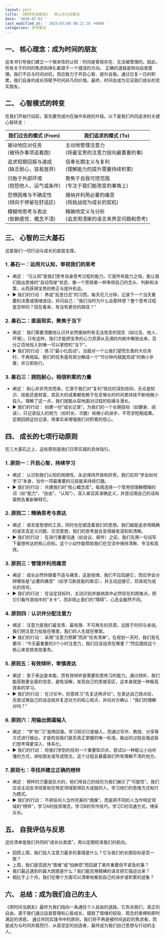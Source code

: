 ```yaml
---
layout: post
title: 《把时间当朋友》  核心与行动笔记
date: '2020-07-02 '
last_modified_at: ' 2025/07/06 08:21:35 +0800 '
categories: 读书笔记
---
```


## 一、 核心理念：成为时间的朋友

  这本书引导我们建立一个根本性的认知：时间是客观存在、无法被管理的。因此，所有关于时间的焦虑和挣扎都源于一个错误的方向。
正确的道路是转向自我管理。我们不应与时间对抗，而应致力于开启心智、提升自我。通过日复一日的积累，我们自身的成长将赋予时间非凡的价值。最终，时间会成为见证我们成长的忠实朋友。

## 二、 心智模式的转变

在我们开始行动前，首先要完成内在操作系统的升级。以下是我们共同追求的关键心智转变：

| 我们过去的模式 (From)                        | 我们追求的模式 (To)                                      |
| -------------------------------------------- | -------------------------------------------------------- |
| 被动地应对任务 <br> (被待办事项追着跑)       | 主动地管理注意力 <br> (将最宝贵的注意力投向最重要的事)   |
| 追求短期回报与速成 <br> (缺乏耐心，容易放弃) | 信奉长期主义与复利 <br> (理解能力的提升需要持续积累)     |
| 归咎于外部环境 <br> (抱怨他人、运气或条件)   | 聚焦于自我可控范围 <br> (专注于我们能改变的事情上)       |
| 恐惧困难与不确定性 <br> (倾向于停留在舒适区) | 接纳并利用必要的痛苦 <br> (将挑战视为成长的契机)         |
| 模糊地思考与表达 <br> (依赖感觉，概念不清)   | 精确地定义与分析 <br> (追求用清晰的语言来界定问题和思考) |

## 三、 心智的三大基石

这是我们一切行动与成长的底层支撑。

### 1. 基石一：运用元认知，审视我们的思考

 * 阐述： “元认知”是我们思考自身思考过程的能力。它是所有能力之母，能让我们跳出思维的“自动驾驶”状态，像一个旁观者一样审视自己的念头、判断和决策，从而获得宝贵的修正与提升机会。
 * ▶︎ 我们的行动： 养成“反思日志”的习惯。每天花几分钟，记录下一个当天重要的决策或情绪波动，并问自己：“我们当时为什么会那样想？整个思考过程是怎样的？现在看来，有没有更优的路径？”

### 2. 基石二：直面现实，聚焦于当下

 * 阐述： 我们需要清醒地认识并全然接纳所有无法改变的现实（如过去、他人、环境）。只有这样，我们才能把宝贵的心力资源从无谓的内耗中解放出来，百分之百地投入到唯一可以掌控的“当下”。
 * ▶︎ 我们的行动： 练习“最小化启动”。当面对一个让我们望而生畏的大任务时，不再拖延。我们的任务是将其分解成一个“15分钟内就能完成”的微小步骤，并立即执行。

### 3. 基石三：拥抱耐心，相信积累的力量

 * 阐述： 耐心并非凭空而来，它源于我们对“复利”效应的深刻信仰。无论是知识、技能还是财富，其巨大的成果都依赖于在足够长的时间里持续不断地微小投入。理解了这一点，我们就能从容地面对过程的枯燥与漫长。
 * ▶︎ 我们的行动： 创建一份“成长记录”。为我们的一个长期目标（如健身、阅读），只记录投入的努力（如时长、次数）和微小的进步，不苛求短期成果。定期回顾这份记录，用事实来增强我们对积累的信心。


## 四、 成长的七项行动原则

在三大基石之上，这些原则是我们日常实践的具体指引。

### 1. 原则一：开启心智，持续学习

 * 阐述： 认识到我们认知的局限性，永远保持开放和好奇。我们应将“学会如何学习”本身，当作一项最重要的元技能来持续打磨。
 * ▶︎ 我们的行动： 共建我们的“核心概念库”。每周选择一个常用但理解模糊的词（如“能力”、“自由”、“认知”），深入查证其准确定义，并尝试用自己的话和案例去重新解释它。

### 2. 原则二：精确思考与表达

 * 阐述： 语言是思想的工具，同时也在塑造着我们的思想。我们越是追求用精确的语言去定义问题、交流思想，我们的思考就会变得越发深刻和清晰。
 * ▶︎ 我们的行动： 在进行重要沟通（如会议、邮件）之前，我们先用一句话写下最想传达的核心目标。这个小动作能帮助我们在交流中保持清晰、专注和高效。

### 3. 原则三：管理并利用痛苦

 * 阐述： 成长必然伴随着不适与痛苦，这是规律。我们不应回避它，而应学会分辨哪些是“必要的痛苦”（如学习新技能的艰涩），并主动迎接它，将其视为成长的信号。
 * ▶︎ 我们的行动： 在设定目标时，主动识别并接纳其中必然存在的困难点。把它们看作游戏中的“关卡”，而非阻止我们的“障碍”，心态会截然不同。

### 4. 原则四：认识并分配注意力

 * 阐述： 注意力是我们最宝贵、最有限、不可再生的资源，远胜于时间与金钱。我们把注意力投放在哪里，我们的人生就在哪里。
 * ▶︎ 我们的行动： 采用“注意力预算”而非“任务清单”。在规划一天时，我们首先要问：“今天最重要的3个小时注意力，我们应该投资在哪里？”然后围绕这个核心来安排其他事务。

### 5. 原则五：有效倾听，审慎表达

 * 阐述： 急于表达是本能，而有效倾听是需要刻意练习的能力。通过倾听，我们能获取更全面的信息，避免误解，发现自己的思维盲区，这本身就是一种极高效率的学习。
 * ▶︎ 我们的行动： 在讨论中，刻意练习“先复述再评论”。在表达自己观点前，先尝试用自己的话总结并复述对方的核心观点，并向对方确认：“我们的理解对吗？”

### 6. 原则六：用输出倒逼输入

 * 阐述： “学”和“习”是两回事。学习知识只是输入，而通过写作、教授、分享等方式进行输出，才是检验我们是否真正掌握的唯一标准。输出的过程会强迫我们思考得更深入、体系化。
 * ▶︎ 我们的行动： 将我们学到的任何一个重要知识点，尝试以一种能让小白听懂的方式，讲给朋友或写成短文。这个过程会暴露我们所有理解不清的地方。

### 7. 原则七：寻找并建立正确的榜样

 * 阐述： 榜样的力量是巨大的，他们用自己的经历为我们展示了“可能性”。我们应该主动去寻找那些在特定领域取得巨大成就的人，学习他们的思维方式和行为模式。
 * ▶︎ 我们的行动： 不把任何人当作完美的“偶像”。而是把不同的人当作特定领域的“榜样”，学习A的投资理念，学习B的写作技巧，学习C的沟通方式，博采众长。


## 五、 自我评估与反思

这份清单是我们共同的“成长仪表盘”，用以定期校准我们的航向。
 * 回顾上周，我们投入注意力最多的事情是什么？它与我们的长期目标是否一致？
 * 上周，我们是否因为“畏难”或“怕麻烦”而回避了某件重要但不紧急的事？
 * 我们最近遇到的最大困惑是什么？我们能否用精确的语言把它描述出来？
 * 相比于上个月，我们在哪个方面可以清晰地看到自己的进步或积累的迹象？

## 六、 总结：成为我们自己的主人

   《把时间当朋友》最终为我们指向一条通往个人自由的道路。它告诉我们，真正的自由，源于我们通过自我管理和心智成长，摆脱了情绪的奴役、观念的束缚和即时满足的诱惑。
通过共同实践书中的原则，我们将不再是被时间追赶的焦虑者，而是成为与时间并肩而行、从容坚定的创造者，最终成为我们自己思想与行动的主人。
